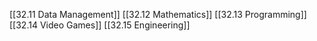 [[32.11 Data Management]]
[[32.12 Mathematics]]
[[32.13 Programming]]
[[32.14 Video Games]]
[[32.15 Engineering]]
